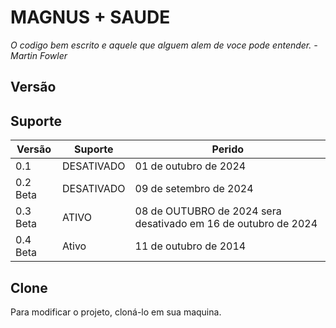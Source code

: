 # MAGNUS + SAUDE
*O codigo bem escrito e aquele que alguem alem de voce pode entender. - Martin Fowler*

## Versão


## Suporte

| Versão  | Suporte            | Perido                          |                              
| ------- | ------------------ |---------------------------------|
|     0.1 |  DESATIVADO             |01 de outubro de 2024            |
|     0.2 Beta |  DESATIVADO             |09 de setembro de 2024            |
|     0.3 Beta |  ATIVO          |08 de OUTUBRO de 2024 sera desativado em 16 de outubro de 2024           |
|     0.4 Beta |  Ativo          |11 de outubro de 2014            |


## Clone 
Para modificar o projeto, cloná-lo em sua maquina.

